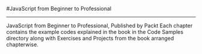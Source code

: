 #JavaScript from Beginner to Professional
<hr>
JavaScript from Beginner to Professional, Published by Packt
Each chapter contains the example codes explained in the book in the Code Samples directory along with Exercises and Projects from the book arranged chapterwise.
